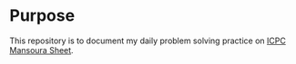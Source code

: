 # Purpose

This repository is to document my daily problem solving practice on [ICPC Mansoura Sheet](https://codeforces.com/group/5pUldkahAU/contests). 